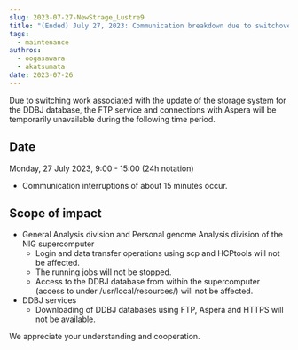 ```yaml
---
slug: 2023-07-27-NewStrage_Lustre9
title: "(Ended) July 27, 2023: Communication breakdown due to switchover to new storage system."
tags:
  - maintenance
authros:
  - oogasawara
  - akatsumata
date: 2023-07-26
---
```



Due to switching work associated with the update of the storage system for the DDBJ database, the FTP service and connections with Aspera will be temporarily unavailable during the following time period.


## Date

Monday, 27 July 2023, 9:00 - 15:00 (24h notation)
- Communication interruptions of about 15 minutes occur.


## Scope of impact

- General Analysis division and Personal genome Analysis division of the NIG supercomputer
  - Login and data transfer operations using scp and HCPtools will not be affected.
  - The running jobs will not be stopped.
  - Access to the DDBJ database from within the supercomputer (access to under /usr/local/resources/) will not be affected.
- DDBJ services
  - Downloading of DDBJ databases using FTP, Aspera and HTTPS will not be available.


We appreciate your understanding and cooperation.
